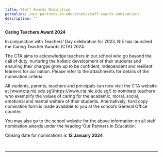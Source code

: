 ```yaml
---
title: Staff Awards Nomination
permalink: /our-partners-in-education/staff-awards-nomination/
description: ""
---
```

**Caring Teachers Award 2024**

In conjunction with Teachers’ Day celebration for 2023, NIE has launched the Caring Teacher Awards (CTA) 2024. 

The CTA aims to acknowledge teachers in our school who go beyond the call of duty, nurturing the holistic development of their students and ensuring their charges grow up to be confident, independent and resilient learners for our nation. Please refer to the attachments for details of the nomination criteria.

All students, parents, teachers and principals can now visit the CTA website at [www.cta.nie.edu.sg](https://www.cta.nie.edu.sg/) to nominate teachers who exemplify the values of caring for the academic, moral, social, emotional and mental welfare of their students. Alternatively, hard copy nomination form is made available to you at the school’s General Office counter.

You may also go to the school website for the above information on all staff nomination awards under the heading ‘Our Partners in Education’.

Closing date for nominations is **12 January 2024**


<br>
<hr>
<br>
